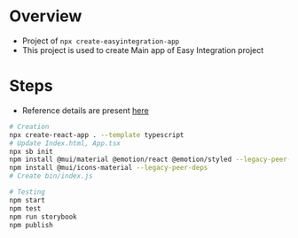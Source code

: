 # Overview

- Project of `npx create-easyintegration-app` 
- This project is used to create Main app of Easy Integration project

# Steps
- Reference details are present [here](https://blog.shahednasser.com/how-to-create-a-npx-tool/)
```sh
# Creation
npx create-react-app . --template typescript
# Update Index.html, App.tsx
npx sb init
npm install @mui/material @emotion/react @emotion/styled --legacy-peer-deps
npm install @mui/icons-material --legacy-peer-deps
# Create bin/index.js

# Testing
npm start
npm test
npm run storybook
npm publish
```